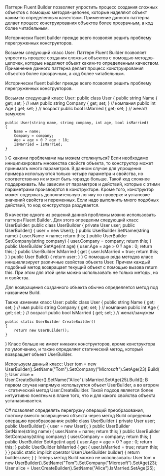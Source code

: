 Паттерн Fluent Builder позволяет упростить процесс создания сложных объектов с помощью методов-цепочек, которые наделяют объект каким-то определенным качеством. Применение данного паттерна делает процесс конструирования объектов более прозрачным, а код более читабельным.

Исторически fluent builder прежде всего позволял решить проблему перегруженных конструкторов.

Возьмем следующий класс User:
Паттерн Fluent Builder позволяет упростить процесс создания сложных объектов с помощью методов-цепочек, которые наделяют объект каким-то определенным качеством. Применение данного паттерна делает процесс конструирования объектов более прозрачным, а код более читабельным.

Исторически fluent builder прежде всего позволял решить проблему перегруженных конструкторов.

Возьмем следующий класс User:
public class User
{
    public string Name { get; set; }        // имя
    public string Company { get; set; }     // компания
    public int Age { get; set; }            // возраст
    public bool IsMarried { get; set; }      // женат/замужем
 
    public User(string name, string company, int age, bool isMarried)
    {
        Name = name;
        Company = company;
        Age = age > 0 ? age : 18;
        IsMarried = isMarried;
    }
}
С какими проблемами мы можем столкнуться? Если необходимо иницилизировать множества свойств объекта, то конструктор может принимать много параметров. В данном случае для упрощения примера используются только четыре параметра и свойства, но соответственно их может быть гораздо больше. Такой код сложнее поддерживать. Мы зависим от параметров и действий, которые с этими параметрами производятся в конструкторе. Кроме того, конструктор может содержать дополнительную логику по проверке и установке значений свойств и переменных. Если надо выполнить много подобных действий, то код конструктора раздувается.

В качестве одного из решений данной проблемы можно использовать паттерн Fluent Builder. Для этого определим следующий класс UserBuilder:
public class UserBuilder
{
    private User user;
    public UserBuilder()
    {
        user = new User();
    }
    public UserBuilder SetName(string name)
    {
        user.Name = name;
        return this;
    }
    public UserBuilder SetCompany(string company)
    {
        user.Company = company;
        return this;
    }
    public UserBuilder SetAge(int age)
    {
        user.Age = age > 0 ? age : 0;
        return this;
    }
    public UserBuilder IsMarried
    {
        get
        { 
            user.IsMarried = true; 
            return this; 
        }
    }
    public User Build()
    {
        return user;
    }
}
С помощью ряда методов класс инициализирует различные свойства объекта User. Причем каждый подобный метод возвращает текущий объект с помощью вызова return this. При этом для этой цели можно использовать не только методы, но и свойства.

Для возвращения созданного объекта обычно определяется метод под названием Build.

Также изменим класс User:
public class User
{
    public string Name { get; set; }        // имя
    public string Company { get; set; }     // компания
    public int Age { get; set; }            // возраст
    public bool IsMarried { get; set; }      // женат/замужем
         
    public static UserBuilder CreateBuilder()
    {
        return new UserBuilder();
    }
}
Класс больше не имеет никаких конструкторов, кроме конструктора по умолчанию, и также определяет статический метод, который возвращает объект UserBuilder.

Используем данный класс:
User tom = new UserBuilder().SetName("Tom").SetCompany("Microsoft").SetAge(23).Build();
User alice = User.CreateBuilder().SetName("Alice").IsMarried.SetAge(25).Build();
В первом случае напрямую используется объект UserBuilder, а во втором - статический метод User.CreateBuilder. Такой подход является более интуитивно понятным в плане того, что и для какого свойства объекта устанавливается.

C# позволяет определять перегрузку операций преобразования, поэтому вместо возвращения объекта через метод Build определим операцию преобразования:
public class UserBuilder
{
    private User user;
    public UserBuilder()
    {
        user = new User();
    }
    public UserBuilder SetName(string name)
    {
        user.Name = name;
        return this;
    }
    public UserBuilder SetCompany(string company)
    {
        user.Company = company;
        return this;
    }
    public UserBuilder SetAge(int age)
    {
        user.Age = age > 0 ? age : 0;
        return this;
    }
    public UserBuilder IsMarried
    {
        get
        { 
            user.IsMarried = true; 
            return this; 
        }
    }
    public static implicit operator User(UserBuilder builder)
    {
        return builder.user;
    }
}
Теперь метод Build можно не использовать:
User tom = new UserBuilder().SetName("Tom").SetCompany("Microsoft").SetAge(23);
User alice = User.CreateBuilder().SetName("Alice").IsMarried.SetAge(25);
